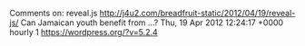 Comments on: reveal.js http://j4u2.com/breadfruit-static/2012/04/19/reveal-js/ Can Jamaican youth benefit from ...? Thu, 19 Apr 2012 12:24:17 +0000  hourly   1  https://wordpress.org/?v=5.2.4